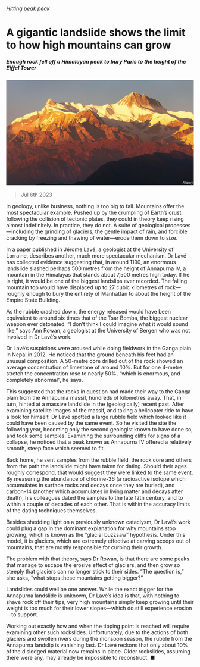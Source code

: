 ###### Hitting peak peak

# A gigantic landslide shows the limit to how high mountains can grow 

##### Enough rock fell off a Himalayan peak to bury Paris to the height of the Eiffel Tower 

![image](images/20230708_STP001.jpg) 

> Jul 6th 2023 

In geology, unlike business, nothing is too big to fail. Mountains offer the most spectacular example. Pushed up by the crumpling of Earth’s crust following the collision of tectonic plates, they could in theory keep rising almost indefinitely. In practice, they do not. A suite of geological processes—including the grinding of glaciers, the gentle impact of rain, and forcible cracking by freezing and thawing of water—erode them down to size.

In a paper published in  Jérome Lavé, a geologist at the University of Lorraine, describes another, much more spectacular mechanism. Dr Lavé has collected evidence suggesting that, in around 1190, an enormous landslide slashed perhaps 500 metres from the height of Annapurna IV, a mountain in the Himalayas that stands about 7,500 metres high today. If he is right, it would be one of the biggest landslips ever recorded. The falling mountain top would have displaced up to 27 cubic kilometres of rock—roughly enough to bury the entirety of Manhattan to about the height of the Empire State Building.

As the rubble crashed down, the energy released would have been equivalent to around six times that of the Tsar Bomba, the biggest nuclear weapon ever detonated. “I don’t think I could imagine what it would sound like,” says Ann Rowan, a geologist at the University of Bergen who was not involved in Dr Lavé’s work. 

Dr Lavé’s suspicions were aroused while doing fieldwork in the Ganga plain in Nepal in 2012. He noticed that the ground beneath his feet had an unusual composition. A 50-metre core drilled out of the rock showed an average concentration of limestone of around 10%. But for one 4-metre stretch the concentration rose to nearly 50%, “which is enormous, and completely abnormal”, he says.

This suggested that the rocks in question had made their way to the Ganga plain from the Annapurna massif, hundreds of kilometres away. That, in turn, hinted at a massive landslide in the (geologically) recent past. After examining satellite images of the massif, and taking a helicopter ride to have a look for himself, Dr Lavé spotted a large rubble field which looked like it could have been caused by the same event. So he visited the site the following year, becoming only the second geologist known to have done so, and took some samples. Examining the surrounding cliffs for signs of a collapse, he noticed that a peak known as Annapurna IV offered a relatively smooth, steep face which seemed to fit.

Back home, he sent samples from the rubble field, the rock core and others from the path the landslide might have taken for dating. Should their ages roughly correspond, that would suggest they were linked to the same event. By measuring the abundance of chlorine-36 (a radioactive isotope which accumulates in surface rocks and decays once they are buried), and carbon-14 (another which accumulates in living matter and decays after death), his colleagues dated the samples to the late 12th century, and to within a couple of decades of each other. That is within the accuracy limits of the dating techniques themselves.

Besides shedding light on a previously unknown cataclysm, Dr Lavé’s work could plug a gap in the dominant explanation for why mountains stop growing, which is known as the “glacial buzzsaw” hypothesis. Under this model, it is glaciers, which are extremely effective at carving scoops out of mountains, that are mostly responsible for curbing their growth. 

The problem with that theory, says Dr Rowan, is that there are some peaks that manage to escape the erosive effect of glaciers, and then grow so steeply that glaciers can no longer stick to their sides. “The question is,” she asks, “what stops these mountains getting bigger?”

Landslides could well be one answer. While the exact trigger for the Annapurna landslide is unknown, Dr Lavé’s idea is that, with nothing to shave rock off their tips, very high mountains simply keep growing until their weight is too much for their lower slopes—which do still experience erosion—to support. 

Working out exactly how and when the tipping point is reached will require examining other such rockslides. Unfortunately, due to the actions of both glaciers and swollen rivers during the monsoon season, the rubble from the Annapurna landslip is vanishing fast. Dr Lavé reckons that only about 10% of the dislodged material now remains in place. Older rockslides, assuming there were any, may already be impossible to reconstruct. ■


